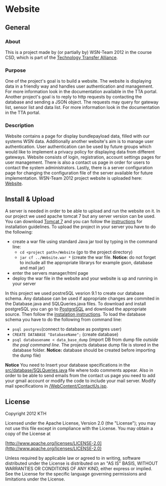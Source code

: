 # Website 

## General
### About
This is a project made by (or partially by) WSN-Team 2012 in the course CSD, which is part of the [Technology Transfer Alliance](http://ttaportal.org/).
### Purpose
One of the project's goal is to build a website. The website is displaying data in a friendly way and handles user authentication and management. For more information look in the documentation available in the TTA portal.
Another project's goal is to reply to http requests by contacting the database and sending a JSON object. The requests may query for gateway list, sensor list and data list. For more information look in the documentation in the TTA portal.
### Description
Website contains a page for display bundlepayload data, filled with our systems WSN data. Additionally another website's aim is to manage user authentication. User authentication can be used by future groups which would like to implement a privacy policy for displaying data from different gateways. Website consists of login, registration, account settings pages for user management. There is also a contact us page in order for users to contact the system administrators. Lastly, there is a server configuration page for changing the configuration file of the server available for future implementation. WSN-Team 2012 project website is uploaded here: [Website](https://github.com/WSN-2012/Website).

## Install & Upload
A server is needed in order to be able to upload and run the website on it. In our project we used apache tomcat 7 but any server version can be used. You can download [Tomcat 7](http://tomcat.apache.org/download-70.cgi) and you can follow the [instructions](http://tomcat.apache.org/tomcat-7.0-doc/setup.html) for installation guidelines. To upload the project in your server you have to do the following:
* create a war file using standard Java jar tool by typing in the command line:
  * `cd <project path>/Website` (go to the project directory)
  * `jar cf ../Website.war *` (create the war file. **Notice:** do not forget to include all the appropriate librarys for example gson, database and mail jar)
* enter the servers manager/html page
* deploy the war file in the website and your website is up and running in your server

In this project we used postreSQL vesrion 9.1 to create our database schema. Any database can be used if appropriate changes are commited in the Database.java and SQLQueries.java files.
To download and install postgreSQL you can go to [PostgreSQL](http://www.postgresql.org/download/) and download the appropriate source. Then follow the [instalation instructions](http://www.postgresql.org/docs/9.1/interactive/index.html). To load the database schema you have to do the following from command line:
* `psql postgres`(connect to database as postgres user)
* `CREATE DATABASE "DatabaseName";` (create database)
* `psql databasename < data_base_dump` (import DB from dump file *outside the psql command line*. The projects database dump file is stored in the database folder. **Notice:** database should be created before importing the dump file)

**Notice** 
You need to Insert your database specifications in the [src/database/SQLQueries.java](https://github.com/WSN-2012/Website/blob/master/src/database/SQLQueries.java) file where todo comments appear. Also in order to be able to send emails from the contact us page you need to add your gmail account or modify the code to include your mail server. Modify mail specifications in [/WebContent/ContactUs.jsp](https://github.com/WSN-2012/Website/blob/master/WebContent/ContactUs.jsp).

## License
Copyright 2012 KTH

   Licensed under the Apache License, Version 2.0 (the "License");
   you may not use this file except in compliance with the License.
   You may obtain a copy of the License at

   [http://www.apache.org/licenses/LICENSE-2.0](http://www.apache.org/licenses/LICENSE-2.0)

   Unless required by applicable law or agreed to in writing, software
   distributed under the License is distributed on an "AS IS" BASIS,
   WITHOUT WARRANTIES OR CONDITIONS OF ANY KIND, either express or implied.
   See the License for the specific language governing permissions and
   limitations under the License.
